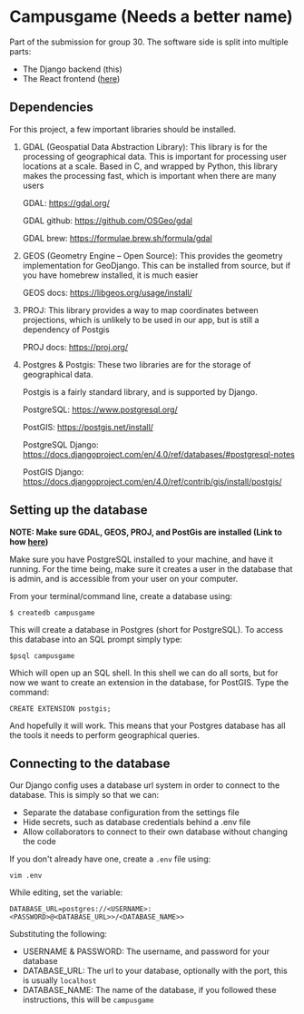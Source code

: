 # Campusgame (Needs a better name)

Part of the submission for group 30. The software side is split into multiple parts:

- The Django backend (this)
- The React frontend ([here](https://github.com/uoe-compsci-grp30/campusgame-react))

## Dependencies

For this project, a few important libraries should be installed.

1. GDAL (Geospatial Data Abstraction Library): This library is for the processing of geographical data. This is
   important for processing user locations at a scale. Based in C, and wrapped by Python, this library makes the
   processing fast, which is important when there are many users

   GDAL: https://gdal.org/

   GDAL github: https://github.com/OSGeo/gdal

   GDAL brew: https://formulae.brew.sh/formula/gdal

2. GEOS (Geometry Engine – Open Source): This provides the geometry implementation for GeoDjango. This can be installed from source, but if you have homebrew installed, it is much easier

   GEOS docs: https://libgeos.org/usage/install/

3. PROJ: This library provides a way to map coordinates between projections, which is unlikely to be used in our app, but is still a dependency of Postgis

   PROJ docs: https://proj.org/

5. Postgres & Postgis: These two libraries are for the storage of geographical data.

   Postgis is a fairly standard library, and is supported by Django.

   PostgreSQL: https://www.postgresql.org/
   
   PostGIS: https://postgis.net/install/

   PostgreSQL Django: https://docs.djangoproject.com/en/4.0/ref/databases/#postgresql-notes

   PostGIS Django: https://docs.djangoproject.com/en/4.0/ref/contrib/gis/install/postgis/
   

## Setting up the database

__NOTE: Make sure GDAL, GEOS, PROJ, and PostGis are installed (Link to how [here](https://docs.djangoproject.com/en/4.0/ref/contrib/gis/install/geolibs/#geosbuild))__

Make sure you have PostgreSQL installed to your machine, and have it running.
For the time being, make sure it creates a user in the database that is admin, and is accessible from your 
user on your computer.

From your terminal/command line, create a database using:

`$ createdb campusgame`

This will create a database in Postgres (short for PostgreSQL).
To access this database into an SQL prompt simply type:

`$psql campusgame`

Which will open up an SQL shell. 
In this shell we can do all sorts, but for now we want to create an extension in the database, for PostGIS.
Type the command:

`CREATE EXTENSION postgis;`

And hopefully it will work.
This means that your Postgres database has all the tools it needs to perform geographical queries.

## Connecting to the database

Our Django config uses a database url system in order to connect to the database.
This is simply so that we can: 
 - Separate the database configuration from the settings file
 - Hide secrets, such as database credentials behind a .env file
 - Allow collaborators to connect to their own database without changing the code

If you don't already have one, create a `.env` file using:

`vim .env`

While editing, set the variable:

`DATABASE_URL=postgres://<USERNAME>:<PASSWORD>@<DATABASE_URL>>/<DATABASE_NAME>>`

Substituting the following:
 - USERNAME & PASSWORD: The username, and password for your database
 - DATABASE_URL: The url to your database, optionally with the port, this is usually `localhost`
 - DATABASE_NAME: The name of the database, if you followed these instructions, this will be `campusgame`
